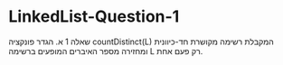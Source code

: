 # LinkedList-Question-1
שאלה 1
א.	הגדר פונקציה countDistinct(L)  המקבלת רשימה מקושרת חד-כיוונית ומחזירה מספר האיברים המופעים ברשימה  L רק פעם אחת.
